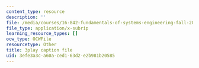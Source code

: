 ```yaml
---
content_type: resource
description: ''
file: /media/courses/16-842-fundamentals-of-systems-engineering-fall-2015/3efe3a3ca60aced163d2e2b981b20585_MOdNzHR_tck.srt
file_type: application/x-subrip
learning_resource_types: []
ocw_type: OCWFile
resourcetype: Other
title: 3play caption file
uid: 3efe3a3c-a60a-ced1-63d2-e2b981b20585
---
```

